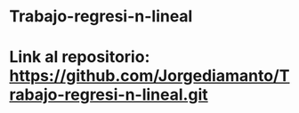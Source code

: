 # Trabajo-regresi-n-lineal

# Link al repositorio: https://github.com/Jorgediamanto/Trabajo-regresi-n-lineal.git
